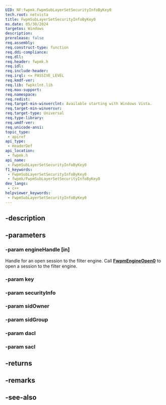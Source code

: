 ```yaml
---
UID: NF:fwpmk.FwpmSubLayerSetSecurityInfoByKey0
tech.root: netvista
title: FwpmSubLayerSetSecurityInfoByKey0
ms.date: 05/30/2024
targetos: Windows
description: 
prerelease: false
req.assembly: 
req.construct-type: function
req.ddi-compliance: 
req.dll: 
req.header: fwpmk.h
req.idl: 
req.include-header: 
req.irql: <= PASSIVE_LEVEL
req.kmdf-ver: 
req.lib: fwpkclnt.lib
req.max-support: 
req.namespace: 
req.redist: 
req.target-min-winverclnt: Available starting with Windows Vista.
req.target-min-winversvr: 
req.target-type: Universal
req.type-library: 
req.umdf-ver: 
req.unicode-ansi: 
topic_type:
 - apiref
api_type:
 - HeaderDef
api_location:
 - fwpmk.h
api_name:
 - FwpmSubLayerSetSecurityInfoByKey0
f1_keywords:
 - FwpmSubLayerSetSecurityInfoByKey0
 - fwpmk/FwpmSubLayerSetSecurityInfoByKey0
dev_langs:
 - c++
helpviewer_keywords:
 - FwpmSubLayerSetSecurityInfoByKey0
---
```


## -description

## -parameters

### -param engineHandle [in]

Handle for an open session to the filter engine. Call **[FwpmEngineOpen0](nf-fwpmk-fwpmengineopen0.md)** to open a session to the filter engine.

### -param key

### -param securityInfo

### -param sidOwner

### -param sidGroup

### -param dacl

### -param sacl

## -returns

## -remarks

## -see-also

